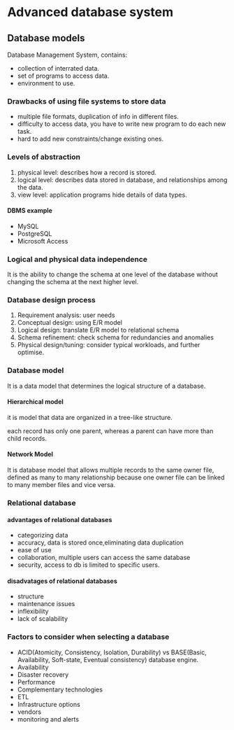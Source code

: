 # Advanced database system

## Database models

Database Management System, contains:

* collection of interrated data.
* set of programs to access data.
* environment to use.

### Drawbacks of using file systems to store data

* multiple file formats, duplication of info in different files.
* difficulty to access data, you have to write new program to do each new task.
* hard to add new constraints/change existing ones.

### Levels of abstraction

1. physical level: describes how a record is stored.
2. logical level: describes data stored in database, and relationships among the data.
3. view level: application programs hide details of data types.

#### DBMS example

* MySQL
* PostgreSQL
* Microsoft Access

### Logical and physical data independence

It is the ability to change the schema at one level of the database without changing the schema at the next higher level.

### Database design process

1. Requirement analysis: user needs
2. Conceptual design: using E/R model
3. Logical design: translate E/R model to relational schema
4. Schema refinement: check schema for redundancies and anomalies
5. Physical design/tuning: consider typical workloads, and further optimise.

### Database model

It is a data model that determines the logical structure of a database.

#### Hierarchical model

it is model that data are organized in a tree-like structure.

each record has only one parent, whereas a parent can have more than child records.

#### Network Model

It is database model that allows multiple records to the same owner file, defined as many to many relationship because one owner file can be linked to many member files and vice versa.

### Relational database

#### advantages of relational databases

* categorizing data
* accuracy, data is stored once,eliminating data duplication
* ease of use
* collaboration, multiple users can access the same database
* security, access to db is limited to specific users.

#### disadvatages of relational databases

* structure
* maintenance issues
* inflexibility
* lack of scalability

### Factors to consider when selecting a database

* ACID(Atomicity, Consistency, Isolation, Durability) vs BASE(Basic, Availability, Soft-state, Eventual consistency) database engine.
* Availability
* Disaster recovery
* Performance
* Complementary technologies
* ETL
* Infrastructure options
* vendors
* monitoring and alerts
